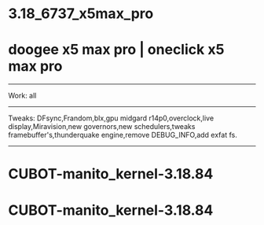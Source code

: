 # 3.18_6737_x5max_pro
# doogee x5 max pro | oneclick x5 max pro
__________________________________________________________________________________________________________________
Work: all
__________________________________________________________________________________________________________________
Tweaks: DFsync,Frandom,blx,gpu midgard r14p0,overclock,live display,Miravision,new governors,new schedulers,tweaks framebuffer's,thunderquake engine,remove DEBUG_INFO,add exfat fs.
___________________________________________________________________________________________________________________
# CUBOT-manito_kernel-3.18.84
# CUBOT-manito_kernel-3.18.84
